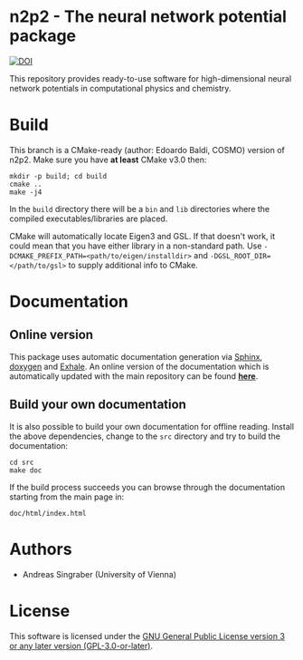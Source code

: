 n2p2 - The neural network potential package
===========================================

[![DOI](https://zenodo.org/badge/142296892.svg)](https://zenodo.org/badge/latestdoi/142296892)

This repository provides ready-to-use software for high-dimensional neural
network potentials in computational physics and chemistry.

# Build

This branch is a CMake-ready (author: Edoardo Baldi, COSMO) version of n2p2. Make sure you have **at least** CMake v3.0 then:

```
mkdir -p build; cd build
cmake ..
make -j4
```

In the `build` directory there will be a `bin` and `lib` directories where the compiled executables/libraries are placed.

CMake will automatically locate Eigen3 and GSL. If that doesn't work, it could mean that you have either library in a non-standard path. Use `-DCMAKE_PREFIX_PATH=<path/to/eigen/installdir>` and `-DGSL_ROOT_DIR=</path/to/gsl>` to supply additional info to CMake.

# Documentation

## Online version
This package uses automatic documentation generation via
[Sphinx](http://www.sphinx-doc.org), [doxygen](http://www.doxygen.nl/) and
[Exhale](https://github.com/svenevs/exhale). An online version of the
documentation which is automatically updated with the main repository can be
found [__here__](http://compphysvienna.github.io/n2p2).

## Build your own documentation
It is also possible to build your own documentation for offline reading.
Install the above dependencies, change to the `src` directory and try to build
the documentation:
```
cd src
make doc
```
If the build process succeeds you can browse through the documentation starting
from the main page in:
```
doc/html/index.html
```

# Authors

 - Andreas Singraber (University of Vienna)

# License

This software is licensed under the [GNU General Public License version 3 or any later version (GPL-3.0-or-later)](https://www.gnu.org/licenses/gpl.txt).
